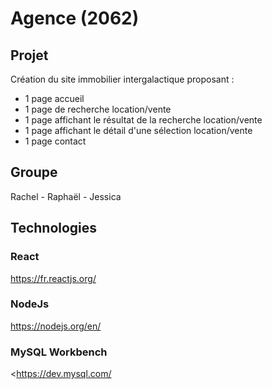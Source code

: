 # Agence (2062)

## Projet
Création du site immobilier intergalactique proposant :
- 1 page accueil
- 1 page de recherche location/vente
- 1 page affichant le résultat de la recherche location/vente
- 1 page affichant le détail d'une sélection location/vente
- 1 page contact

## Groupe
Rachel - Raphaël - Jessica

## Technologies

### React
<https://fr.reactjs.org/>

### NodeJs
<https://nodejs.org/en/>

### MySQL Workbench
<https://dev.mysql.com/